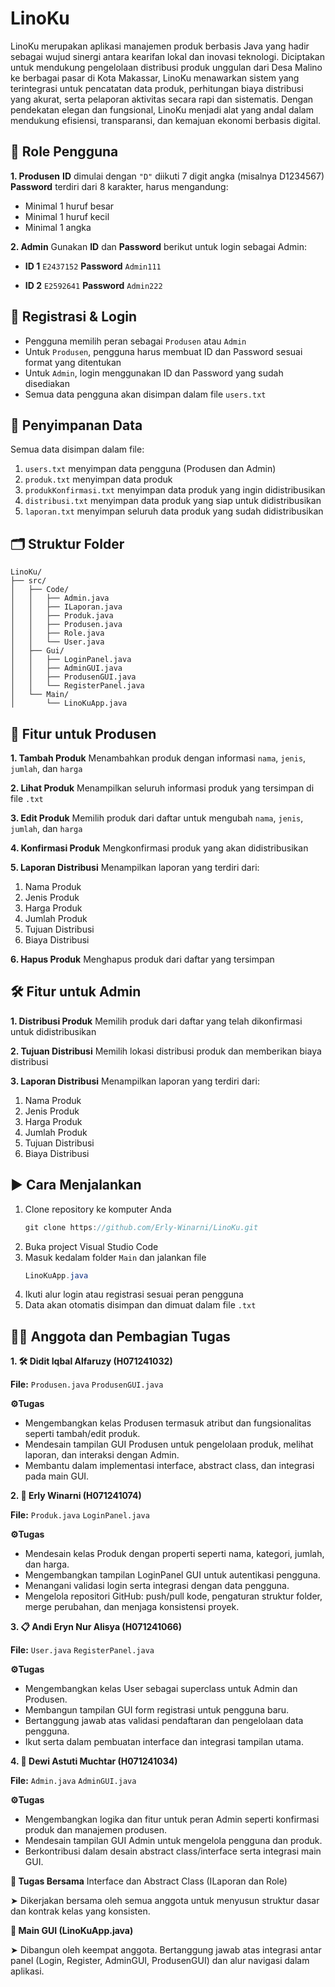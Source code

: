 # LinoKu
LinoKu merupakan aplikasi manajemen produk berbasis Java yang hadir sebagai wujud sinergi antara kearifan lokal dan inovasi teknologi. Diciptakan untuk mendukung pengelolaan distribusi produk unggulan dari Desa Malino ke berbagai pasar di Kota Makassar, LinoKu menawarkan sistem yang terintegrasi untuk pencatatan data produk, perhitungan biaya distribusi yang akurat, serta pelaporan aktivitas secara rapi dan sistematis. Dengan pendekatan elegan dan fungsional, LinoKu menjadi alat yang andal dalam mendukung efisiensi, transparansi, dan kemajuan ekonomi berbasis digital.

## 🔑 Role Pengguna
**1. Produsen**
**ID** dimulai dengan `"D"` diikuti 7 digit angka (misalnya D1234567)
**Password** terdiri dari 8 karakter, harus mengandung:
* Minimal 1 huruf besar
* Minimal 1 huruf kecil
* Minimal 1 angka

**2. Admin**
Gunakan **ID** dan **Password** berikut untuk login sebagai Admin:

* **ID 1**  `E2437152` **Password** `Admin111`

* **ID 2**  `E2592641` **Password** `Admin222`

## 📝 Registrasi & Login
* Pengguna memilih peran sebagai `Produsen` atau `Admin`
* Untuk `Produsen`, pengguna harus membuat ID dan Password sesuai format yang ditentukan
* Untuk `Admin`, login menggunakan ID dan Password yang sudah disediakan
* Semua data pengguna akan disimpan dalam file `users.txt `

## 💾 Penyimpanan Data
Semua data disimpan dalam file:
1. `users.txt` menyimpan data pengguna (Produsen dan Admin)
2. `produk.txt` menyimpan data produk 
3. `produkKonfirmasi.txt` menyimpan data produk yang ingin didistribusikan
4. `distribusi.txt` menyimpan data produk yang siap untuk didistribusikan
5. `laporan.txt` menyimpan seluruh data produk yang sudah didistribusikan
   
## 🗂️ Struktur Folder
```
LinoKu/
├── src/
│   ├── Code/
│   │   ├── Admin.java
│   │   ├── ILaporan.java
│   │   ├── Produk.java
│   │   ├── Produsen.java
│   │   ├── Role.java
│   │   └── User.java
│   ├── Gui/
│   │   ├── LoginPanel.java
│   │   ├── AdminGUI.java
│   │   ├── ProdusenGUI.java
│   │   └── RegisterPanel.java
│   └── Main/
│       └── LinoKuApp.java

```
    
## 👤 Fitur untuk Produsen
**1. Tambah Produk**
Menambahkan produk dengan informasi `nama`, `jenis`, `jumlah`, dan `harga`

**2. Lihat Produk**
Menampilkan seluruh informasi produk yang tersimpan di file `.txt`

**3. Edit Produk**
Memilih produk dari daftar untuk mengubah `nama`, `jenis`, `jumlah`, dan `harga`

**4. Konfirmasi Produk**
Mengkonfirmasi produk yang akan didistribusikan

**5. Laporan Distribusi**
Menampilkan laporan yang terdiri dari:
1. Nama Produk
2. Jenis Produk
3. Harga Produk
4. Jumlah Produk
5. Tujuan Distribusi
6. Biaya Distribusi

**6. Hapus Produk**
Menghapus produk dari daftar yang tersimpan

## 🛠️ Fitur untuk Admin
**1. Distribusi Produk**
Memilih produk dari daftar yang telah dikonfirmasi untuk didistribusikan

**2. Tujuan Distribusi**
Memilih lokasi distribusi produk dan memberikan biaya distribusi

**3. Laporan Distribusi**
Menampilkan laporan yang terdiri dari:
1. Nama Produk
2. Jenis Produk
3. Harga Produk
4. Jumlah Produk
5. Tujuan Distribusi
6. Biaya Distribusi

## ▶️ Cara Menjalankan
1. Clone repository ke komputer Anda
   ```Java
   git clone https://github.com/Erly-Winarni/LinoKu.git
   ```
2. Buka project Visual Studio Code
3. Masuk kedalam folder `Main` dan jalankan file
   ```Java
   LinoKuApp.java
   ```
4. Ikuti alur login atau registrasi sesuai peran pengguna
5. Data akan otomatis disimpan dan dimuat dalam file `.txt`

## 🧑‍💻 Anggota dan Pembagian Tugas
**1. 🛠️ Didit Iqbal Alfaruzy (H071241032)**

**File:** `Produsen.java` `ProdusenGUI.java`

**⚙️Tugas**
* Mengembangkan kelas Produsen termasuk atribut dan fungsionalitas seperti tambah/edit produk.
* Mendesain tampilan GUI Produsen untuk pengelolaan produk, melihat laporan, dan interaksi dengan Admin.
* Membantu dalam implementasi interface, abstract class, dan integrasi pada main GUI.

**2. 🔐 Erly Winarni (H071241074)**

**File:** `Produk.java` `LoginPanel.java`

**⚙️Tugas**
* Mendesain kelas Produk dengan properti seperti nama, kategori, jumlah, dan harga.
* Mengembangkan tampilan LoginPanel GUI untuk autentikasi pengguna.
* Menangani validasi login serta integrasi dengan data pengguna.
* Mengelola repositori GitHub: push/pull kode, pengaturan struktur folder, merge perubahan, dan menjaga konsistensi proyek.

**3. 📋 Andi Eryn Nur Alisya (H071241066)**

**File:** `User.java` `RegisterPanel.java`

**⚙️Tugas**
* Mengembangkan kelas User sebagai superclass untuk Admin dan Produsen.
* Membangun tampilan GUI form registrasi untuk pengguna baru.
* Bertanggung jawab atas validasi pendaftaran dan pengelolaan data pengguna.
* Ikut serta dalam pembuatan interface dan integrasi tampilan utama.

**4. 🌸 Dewi Astuti Muchtar (H071241034)**

**File:** `Admin.java` `AdminGUI.java`

**⚙️Tugas**
* Mengembangkan logika dan fitur untuk peran Admin seperti konfirmasi produk dan manajemen produsen.
* Mendesain tampilan GUI Admin untuk mengelola pengguna dan produk.
* Berkontribusi dalam desain abstract class/interface serta integrasi main GUI.

**📑 Tugas Bersama**
Interface dan Abstract Class (ILaporan dan Role)

➤ Dikerjakan bersama oleh semua anggota untuk menyusun struktur dasar dan kontrak kelas yang konsisten.

**📄 Main GUI (LinoKuApp.java)**

➤ Dibangun oleh keempat anggota. Bertanggung jawab atas integrasi antar panel (Login, Register, AdminGUI, ProdusenGUI) dan alur navigasi dalam aplikasi.


